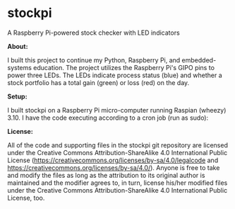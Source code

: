 stockpi
=======

A Raspberry Pi-powered stock checker with LED indicators


**About:**

I built this project to continue my Python, Raspberry Pi, and embedded-systems education. The project utilizes the Raspberry Pi's GIPO pins to power three LEDs. The LEDs indicate process status (blue) and whether a stock portfolio has a total gain (green) or loss (red) on the day.


**Setup:**

I built stockpi on a Raspberry Pi micro-computer running Raspian (wheezy) 3.10. I have the code executing according to a cron job (run as sudo):




**License:**

All of the code and supporting files in the stockpi git repository are licensed under the Creative Commons Attribution-ShareAlike 4.0 International Public License (https://creativecommons.org/licenses/by-sa/4.0/legalcode and https://creativecommons.org/licenses/by-sa/4.0/). Anyone is free to take and modify the files as long as the attribution to its original author is maintained and the modifier agrees to, in turn, license his/her modified files under the Creative Commons Attribution-ShareAlike 4.0 International Public License, too.
